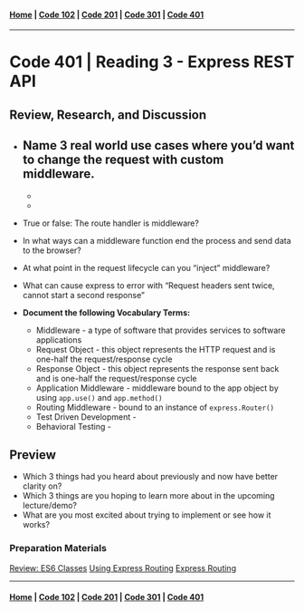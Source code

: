 #### [Home](../README.md) | [Code 102](../102main.md) | [Code 201](../201main.md) | [Code 301](../301main.md) | [Code 401](../401main.md)

---

# Code 401 | Reading 3 - Express REST API

## Review, Research, and Discussion

-   Name 3 real world use cases where you’d want to change the request with custom middleware.
    -
    -
    -
-   True or false: The route handler is middleware?
-   In what ways can a middleware function end the process and send data to the browser?
-   At what point in the request lifecycle can you “inject” middleware?
-   What can cause express to error with “Request headers sent twice, cannot start a second response”

-   **Document the following Vocabulary Terms:**
    -   Middleware - a type of software that provides services to software applications
    -   Request Object - this object represents the HTTP request and is one-half the request/response cycle
    -   Response Object - this object represents the response sent back and is one-half the request/response cycle
    -   Application Middleware - middleware bound to the app object by using `app.use()` and `app.method()`
    -   Routing Middleware - bound to an instance of `express.Router()`
    -   Test Driven Development -
    -   Behavioral Testing -

## Preview

-   Which 3 things had you heard about previously and now have better clarity on?
-   Which 3 things are you hoping to learn more about in the upcoming lecture/demo?
-   What are you most excited about trying to implement or see how it works?

### Preparation Materials

[Review: ES6 Classes](https://developer.mozilla.org/en-US/docs/Web/JavaScript/Reference/Classes)
[Using Express Routing](https://expressjs.com/en/guide/routing.html)
[Express Routing](https://scotch.io/tutorials/learn-to-use-the-new-router-in-expressjs-4)

---

#### [Home](../README.md) | [Code 102](../102main.md) | [Code 201](../201main.md) | [Code 301](../301main.md) | [Code 401](../401main.md)
